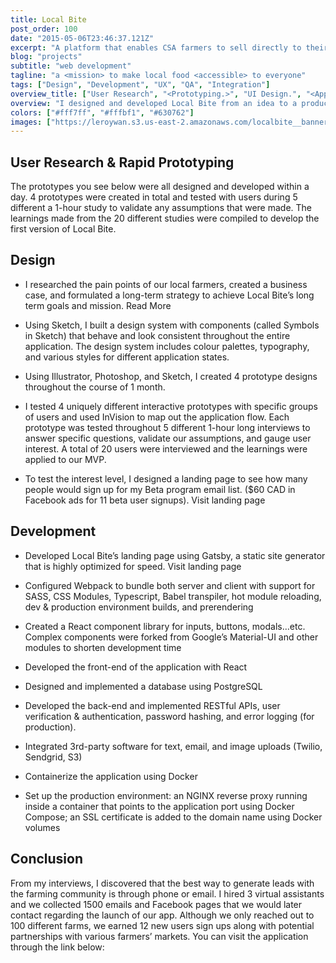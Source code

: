 ```yaml
---
title: Local Bite
post_order: 100
date: "2015-05-06T23:46:37.121Z"
excerpt: "A platform that enables CSA farmers to sell directly to their customers online. The MVP was used with customers of a local farming cooperative."
blog: "projects"
subtitle: "web development"
tagline: "a <mission> to make local food <accessible> to everyone"
tags: ["Design", "Development", "UX", "QA", "Integration"]
overview_title: ["User Research", "<Prototyping.>", "UI Design.", "<App Development.>", "Deployment."]
overview: "I designed and developed Local Bite from an idea to a production-grade MVP used with a local farming cooperative. Local Bite is an e-commerce platform and marketplace that enables farmers to sell their produce online and manage order pickups."
colors: ["#fff7ff", "#fffbf1", "#630762"]
images: ["https://leroywan.s3.us-east-2.amazonaws.com/localbite__banner.png", "https://leroywan.s3.us-east-2.amazonaws.com/localbite__banner.png"]
---
```

## User Research & Rapid Prototyping
The prototypes you see below were all designed and developed within a day. 4 prototypes were created in total and tested with users during 5 different a 1-hour study to validate any assumptions that were made. The learnings made from the 20 different studies were compiled to develop the first version of Local Bite.

## Design
- I researched the pain points of our local farmers, created a business case, and formulated a long-term strategy to achieve Local Bite’s long term goals and mission. Read More

- Using Sketch, I built a design system with components (called Symbols in Sketch) that behave and look consistent throughout the entire application. The design system includes colour palettes, typography, and various styles for different application states. 

- Using Illustrator, Photoshop, and Sketch, I created 4 prototype designs throughout the course of 1 month. 

- I tested 4 uniquely different interactive prototypes with specific groups of users and used InVision to map out the application flow. Each prototype was tested throughout 5 different 1-hour long interviews to answer specific questions, validate our assumptions, and gauge user interest. A total of 20 users were interviewed and the learnings were applied to our MVP.

- To test the interest level, I designed a landing page to see how many people would sign up for my Beta program email list. ($60 CAD in Facebook ads for 11 beta user signups). Visit landing page

## Development
- Developed Local Bite’s landing page using Gatsby, a static site generator that is highly optimized for speed. Visit landing page

- Configured Webpack to bundle both server and client with support for SASS, CSS Modules, Typescript, Babel transpiler, hot module reloading, dev & production environment builds, and prerendering

- Created a React component library for inputs, buttons, modals…etc. Complex components were forked from Google’s Material-UI and other modules to shorten development time

- Developed the front-end of the application with React

- Designed and implemented a database using PostgreSQL

- Developed the back-end and implemented RESTful APIs, user verification & authentication, password hashing, and error logging (for production).

- Integrated 3rd-party software for text, email, and image uploads (Twilio, Sendgrid, S3)

- Containerize the application using Docker

- Set up the production environment: an NGINX reverse proxy running inside a container that points to the application port using Docker Compose; an SSL certificate is added to the domain name using Docker volumes

## Conclusion

From my interviews, I discovered that the best way to generate leads with the farming community is through phone or email. I hired 3 virtual assistants and we collected 1500 emails and Facebook pages that we would later contact regarding the launch of our app. Although we only reached out to 100 different farms, we earned 12 new users sign ups along with potential partnerships with various farmers’ markets. You can visit the application through the link below: